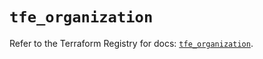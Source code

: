 # `tfe_organization`

Refer to the Terraform Registry for docs: [`tfe_organization`](https://registry.terraform.io/providers/hashicorp/tfe/0.65.0/docs/resources/organization).
